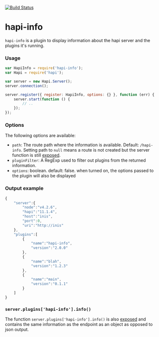 [![Build Status](https://travis-ci.org/danielb2/hapi-info.svg?branch=master)](https://travis-ci.org/danielb2/hapi-info)

# hapi-info

`hapi-info` is a plugin to display information about the hapi server and the
plugins it's running.


### Usage

``` javascript
var HapiInfo = require('hapi-info');
var Hapi = require('hapi');

var server = new Hapi.Server();
server.connection();

server.register({ register: HapiInfo, options: {} }, function (err) {
    server.start(function () {
        // ..
    });
});
```

### Options

The following options are available:

* `path`: The route path where the information is available. Default: `/hapi-info`. Setting path to `null` means a route is not created but the server function is still [exposed].
* `pluginFilter`: A RegExp used to filter out plugins from the returned information.
* `options`: boolean. default: false. when turned on, the options passed to the plugin will also be displayed


### Output example

``` javascript
{
    "server":{
        "node":"v4.2.6",
        "hapi":"11.1.4",
        "host":"inis",
        "port":0,
        "uri":"http://inis"
    },
    "plugins":[
        {
            "name":"hapi-info",
            "version":"2.0.0"
        },
        {
            "name":"blah",
            "version":"1.2.3"
        },
        {
            "name":"main",
            "version":"0.1.1"
        }
    ]
}
```


### `server.plugins['hapi-info'].info()`

The function `server.plugins['hapi-info'].info()` is also [exposed] and
contains the same information as the endpoint as an object as opposed to json
output.

[exposed]: http://hapijs.com/api#serverexposekey-value
